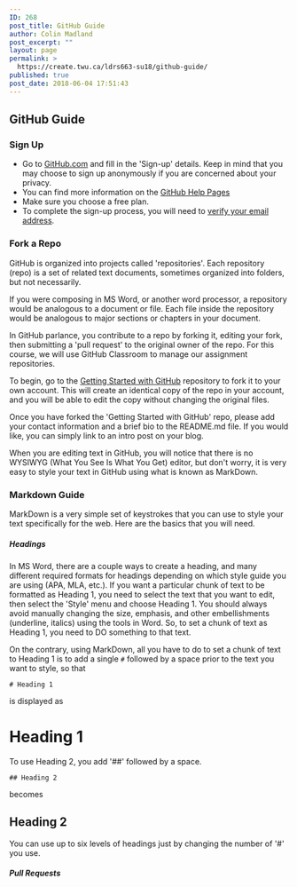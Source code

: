 ```yaml
---
ID: 268
post_title: GitHub Guide
author: Colin Madland
post_excerpt: ""
layout: page
permalink: >
  https://create.twu.ca/ldrs663-su18/github-guide/
published: true
post_date: 2018-06-04 17:51:43
---
```

## GitHub Guide

### Sign Up

-  Go to [GitHub.com](https://github.com) and fill in the 'Sign-up' details. Keep in mind that you may choose to sign up anonymously if you are concerned about your privacy.
  - You can find more information on the [GitHub Help Pages](https://help.github.com/articles/signing-up-for-a-new-github-account/)
  - Make sure you choose a free plan.
- To complete the sign-up process, you will need to [verify your email address](https://help.github.com/articles/verifying-your-email-address/).

### Fork a Repo

GitHub is organized into projects called 'repositories'. Each repository (repo) is a set of related text documents, sometimes organized into folders, but not necessarily.

If you were composing in MS Word, or another word processor, a repository would be analogous to a document or file. Each file inside the repository would be analogous to major sections or chapters in your document.

In GitHub parlance, you contribute to a repo by forking it, editing your fork, then submitting a 'pull request' to the original owner of the repo. For this course, we will use GitHub Classroom to manage our assignment repositories.

To begin, go to the [Getting Started with GitHub](https://classroom.github.com/a/QUT5C4iy) repository to fork it to your own account. This will create an identical copy of the repo in your account, and you will be able to edit the copy without changing the original files.

Once you have forked the 'Getting Started with GitHub' repo, please add your contact information and a brief bio to the README.md file. If you would like, you can simply link to an intro post on your blog.

When you are editing text in GitHub, you will notice that there is no WYSIWYG (What You See Is What You Get) editor, but don't worry, it is very easy to style your text in GitHub using what is known as MarkDown.

### Markdown Guide

MarkDown is a very simple set of keystrokes that you can use to style your text specifically for the web. Here are the basics that you will need.

##### Headings

In MS Word, there are a couple ways to create a heading, and many different required formats for headings depending on which style guide you are using (APA, MLA, etc.). If you want a particular chunk of text to be formatted as Heading 1, you need to select the text that you want to edit, then select the 'Style' menu and choose Heading 1. You should always avoid manually changing the size, emphasis, and other embellishments (underline, italics) using the tools in Word. So, to set a chunk of text as Heading 1, you need to DO something to that text.

On the contrary, using MarkDown, all you have to do to set a chunk of text to Heading 1 is to add a single `#` followed by a space prior to the text you want to style, so that

```
# Heading 1
```
is displayed as

# Heading 1

To use Heading 2, you add '##' followed by a space.

```
## Heading 2
```
becomes

## Heading 2

You can use up to six levels of headings just by changing the number of '#' you use.

##### Pull Requests
